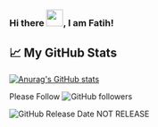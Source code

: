 ### Hi there <img src="https://raw.githubusercontent.com/MartinHeinz/MartinHeinz/master/wave.gif" width="30px">, I am Fatih!

## &#x1f4c8; My GitHub Stats

[![Anurag's GitHub stats](https://github-readme-stats.vercel.app/api?username=ElAbdulRezak)](https://github.com/anuraghazra/github-readme-stats)

Please Follow ![GitHub followers](https://img.shields.io/github/followers/ElAbdulRezak?style=social)

![GitHub Release Date](https://img.shields.io/github/release-date/ElAbdulRezak/Windows-Tweaks-And-Optimization) NOT RELEASE
